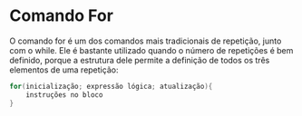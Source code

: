 # Comando For

O comando for é um dos comandos mais tradicionais de repetição, junto com o while. Ele é bastante utilizado quando o número de repetições é bem definido, porque a estrutura dele permite a definição de todos os três elementos de uma repetição:

```C
for(inicialização; expressão lógica; atualização){
    instruções no bloco
}
```